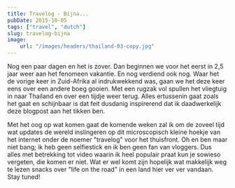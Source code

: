 ```yaml
---
title: Travelog - Bijna...
pubDate: 2015-10-05
tags: ["travel", "dutch"]
slug: travelog-bijna
image:
    url: "/images/headers/thailand-03-copy.jpg"
---
```


Nog een paar dagen en het is zover. Dan beginnen we voor het eerst in 2,5 jaar weer aan het fenomeen vakantie. En nog verdiend ook nog. Waar het de vorige keer in Zuid-Afrika al indrukwekkend was, gaan we het deze keer eens over een andere boeg gooien. Met een rugzak vol spullen het vliegtuig in naar Thailand en over een tijdje weer terug. Alles ertussenin gaat zoals het gaat en schijnbaar is dat feit dusdanig inspirerend dat ik daadwerkelijk deze blogpost aan het tikken ben.

Met het oog op wat komen gaat de komende weken zal ik om de zoveel tijd wat updates de wereld inslingeren op dit microscopisch kleine hoekje van het internet onder de noemer "travelog" voor het thuisfront. Oh en ben maar niet bang; ik heb geen selfiestick en ik ben geen fan van vloggers. Dus alles met betrekking tot video waarin ik heel populair praat kun je sowieso vergeten, die komen er niet. Wat er wel komt zijn hopelijk wat makkelijk weg te lezen snacks over "life on the road" in een land hier ver ver vandaan. Stay tuned!
